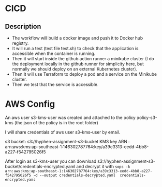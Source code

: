 # CICD

## Description
- The workflow will build a docker image and push it to Docker hub registry.
- It will run a test (test file test.sh) to check that the application is accessible when the container is running.
- Then it will start inside the github action runner a minikube cluster (I do the deployment locally in the github runner for simplicity here, but normally we should deploy on an external Kubernetes cluster).
- Then it will use Terraform to deploy a pod and a service on the Minikube cluster.
- Then we test that the service is accessible.


# AWS Config

An aws user s3-kms-user was created and attached to the policy policy-s3-kms (the json of the policy is in the root folder) 

I will share credentials of aws user s3-kms-user by email.

s3 bucket: s3://hyphen-assignment-s3-bucket
KMS key ARN : arn:aws:kms:ap-southeast-1:146302787764:key/a39c3313-eedd-4bb8-a227-f542795026f5

After login as s3-kms-user you can download s3://hyphen-assignment-s3-bucket/credentials-encrypted.yaml and decrypt it with
``` sops -k arn:aws:kms:ap-southeast-1:146302787764:key/a39c3313-eedd-4bb8-a227-f542795026f5 -d --output credentials-decrypted.yaml  credentials-encrypted.yaml ```